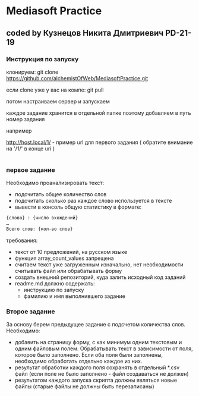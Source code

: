 # Mediasoft Practice
## coded by Кузнецов Никита Дмитриевич PD-21-19

### Инструкция по запуску

клонируем: git clone https://github.com/alchemistOfWeb/MediasoftPractice.git

если clone уже у вас на компе: git pull

потом настраиваем сервер и запускаем

каждое задание хранится в отдельной папке поэтому добавляем в путь номер задания

например 

http://host.local/1/ - пример url для первого задания ( обратите внимание на '/1/' в конце uri )
#
#
#

### первое задание 

Необходимо проанализировать текст:

- подсчитать общее количество слов
- подсчитать сколько раз каждое слово используется в тексте
- вывести в консоль общую статистику в формате:
```tex
{слово} : {число вхождений}
…
Всего слов: {кол-во слов}
```
требования:
- текст от 10 предложений, на русском языке
- функция array_count_values запрещена
- считаем текст уже загруженным изначально, нет необходимости считывать файл или обрабатывать форму
- создать внешний репозиторий, куда залить исходный код заданий
- readme.md должно содержать:
  - инструкцию по запуску
  - фамилию и имя выполнившего задание


### Второе задание

За основу берем предыдущее задание с подсчетом количества слов. Необходимо: 

- добавить на страницу форму, с как минимум одним текстовым и одним файловым полем. Обрабатывать текст в зависимости от поля, которое было заполнено. Если оба поля были заполнены, необходимо обработать отдельно каждое из них.
- результат обработки каждого поля сохранять в отдельный *.csv файл (если поле не было заполнено - файл создаваться не должен)
- результатом каждого запуска скрипта должны являться новые файлы (старые файлы не должны быть перезаписаны)



